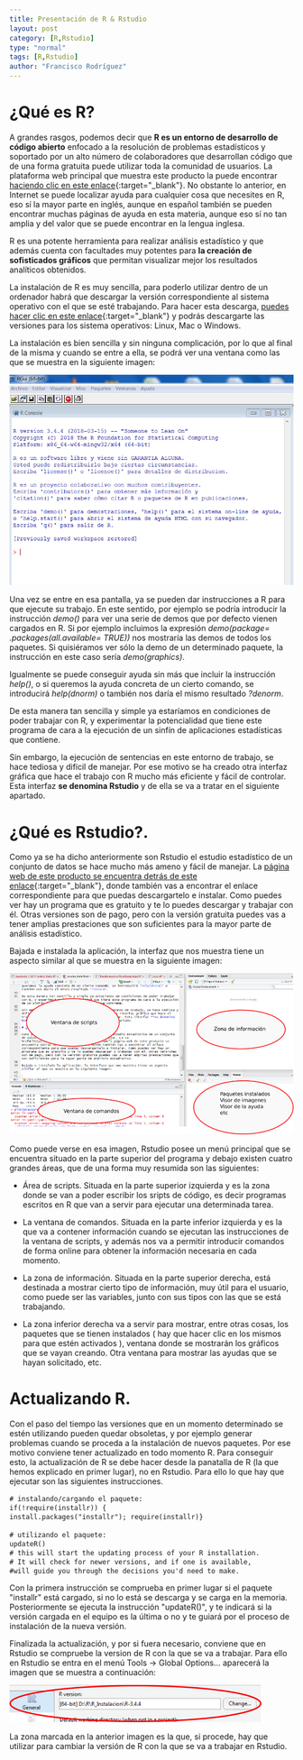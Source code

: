 ```yaml
---
title: Presentación de R & Rstudio
layout: post
category: [R,Rstudio]
type: "normal"
tags: [R,Rstudio]
author: "Francisco Rodríguez"
---
```


¿Qué es R?
==========

A grandes rasgos, podemos decir que **R es un entorno de desarrollo de código abierto** enfocado a la resolución de problemas estadísticos y soportado por un alto número de colaboradores que desarrollan código que de una forma gratuita puede utilizar toda la comunidad de usuarios. La plataforma web principal que muestra este producto la puede encontrar  [haciendo clic en este enlace](https://www.r-project.org/){:target="_blank"}. No obstante lo anterior, en Internet se puede localizar ayuda para cualquier cosa que necesites en R, eso sí la mayor parte en inglés, aunque en español también se pueden encontrar muchas páginas de ayuda en esta materia, aunque eso sí no tan amplia y del valor que se puede encontrar en la lengua inglesa.

R es una potente herramienta para realizar análisis estadístico y que además cuenta con facultades muy potentes para **la creación de sofisticados gráficos** que permitan visualizar mejor los resultados analíticos obtenidos.

La instalación de R es muy sencilla, para poderlo utilizar dentro de un ordenador habrá que descargar la versión correspondiente al sistema operativo con el que se esté trabajando. Para hacer esta descarga,  [puedes hacer clic en este enlace](https://cloud.r-project.org/){:target="_blank"}  y podrás descargarte las versiones para los sistema operativos: Linux, Mac o Windows.

La instalación es bien sencilla y sin ninguna complicación, por lo que al final de la misma y cuando se entre a ella, se podrá ver una ventana como las que se muestra en la siguiente imagen:

![Pantalla de R](./img/R/R_Gui.PNG)

Una vez se entre en esa pantalla, ya se pueden dar instrucciones a R para que ejecute su trabajo. En este sentido, por ejemplo se podría introducir la instrucción *demo()* para ver una serie de demos que por defecto vienen cargados en R. Si por ejemplo incluimos la expresión *demo(package= .packages(all.available= TRUE))* nos mostraría las demos de todos los paquetes. Si quisiéramos ver sólo la demo de un determinado paquete, la instrucción en este caso sería *demo(graphics)*.

Igualmente se puede conseguir ayuda sin más que incluir la instrucción *help()*, o si queremos la ayuda concreta de un cierto comando, se introducirá *help(dnorm)* o también nos daría el mismo resultado *?denorm*.

De esta manera tan sencilla y simple ya estaríamos en condiciones de poder trabajar con R, y experimentar la potencialidad que tiene este programa de cara a la ejecución de un sinfín de aplicaciones estadísticas que contiene.

Sin embargo, la ejecución de sentencias en este entorno de trabajo, se hace tediosa y difícil de manejar. Por ese motivo se ha creado otra interfaz gráfica que hace el trabajo con R mucho más eficiente y fácil de controlar. Esta interfaz **se denomina Rstudio** y de ella se va a tratar en el siguiente apartado.

¿Qué es Rstudio?.
=================

Como ya se ha dicho anteriormente son Rstudio el estudio estadístico de un conjunto de datos se hace mucho más ameno y fácil de manejar. La  [página web de este producto se encuentra detrás de este enlace](https://www.rstudio.com/){:target="_blank"}, donde también vas a encontrar el enlace correspondiente para que puedas descargartelo e instalar. Como puedes ver hay un programa que es gratuito y te lo puedes descargar y trabajar con él. Otras versiones son de pago, pero con la versión gratuita puedes vas a tener amplias prestaciones que son suficientes para la mayor parte de análisis estadístico.

Bajada e instalada la aplicación, la interfaz que nos muestra tiene un aspecto similar al que se muestra en la siguiente imagen:

![Rstudio GUI](./img/R/Rstudio_Gui.PNG)

Como puede verse en esa imagen, Rstudio posee un menú principal que se encuentra situado en la parte superior del programa y debajo existen cuatro grandes áreas, que de una forma muy resumida son las siguientes:

-   Área de scripts. Situada en la parte superior izquierda y es la zona donde se van a poder escribir los sripts de código, es decir programas escritos en R que van a servir para ejecutar una determinada tarea.

-   La ventana de comandos. Situada en la parte inferior izquierda y es la que va a contener información cuando se ejecutan las instrucciones de la ventana de scripts, y además nos va a permitir introducir comandos de forma online para obtener la información necesaria en cada momento.

-   La zona de información. Situada en la parte superior derecha, está destinada a mostrar cierto tipo de información, muy útil para el usuario, como puede ser las variables, junto con sus tipos con las que se está trabajando.

-   La zona inferior derecha va a servir para mostrar, entre otras cosas, los paquetes que se tienen instalados ( hay que hacer clic en los mismos para que estén activados ), ventana donde se mostrarán los gráficos que se vayan creando. Otra ventana para mostrar las ayudas que se hayan solicitado, etc.

Actualizando R.
===============

Con el paso del tiempo las versiones que en un momento determinado se estén utilizando pueden quedar obsoletas, y por ejemplo generar problemas cuando se proceda a la instalación de nuevos paquetes. Por ese motivo conviene tener actualizado en todo momento R. Para conseguir esto, la actualización de R se debe hacer desde la panatalla de R (la que hemos explicado en primer lugar), no en Rstudio. Para ello lo que hay que ejecutar son las siguientes instrucciones.

```
# instalando/cargando el paquete:
if(!require(installr)) {
install.packages("installr"); require(installr)} 
 
# utilizando el paquete:
updateR() 
# this will start the updating process of your R installation. 
# It will check for newer versions, and if one is available, 
#will guide you through the decisions you'd need to make.
```

Con la primera instrucción se comprueba en primer lugar si el paquete "installr" está cargado, si no lo está se descarga y se carga en la memoria. Posteriormente se ejecuta la instrucción "updateR()", y te indicará si la versión cargada en el equipo es la última o no y te guiará por el proceso de instalación de la nueva versión.

Finalizada la actualización, y por si fuera necesario, conviene que en Rstudio se compruebe la version de R con la que se va a trabajar. Para ello en Rstudio se entra en el menú Tools -&gt; Global Options... aparecerá la imagen que se muestra a continuación:

![actualizar versión de R](./img/R/Actualizar.PNG)

La zona marcada en la anterior imagen es la que, si procede, hay que utilizar para cambiar la versión de R con la que se va a trabajar en Rstudio.